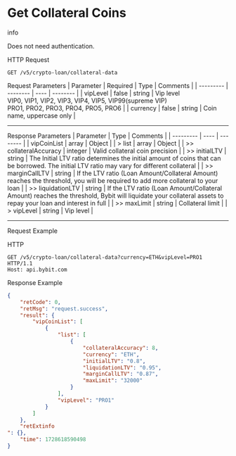 # Get Collateral Coins
info

Does not need authentication.


HTTP Request
```http
GET /v5/crypto-loan/collateral-data
```

Request Parameters
| Parameter | Required | Type | Comments |
| --------- | -------- | ---- | -------- |
| vipLevel | false | string | Vip level<br> VIP0, VIP1, VIP2, VIP3, VIP4, VIP5, VIP99(supreme VIP)<br> PRO1, PRO2, PRO3, PRO4, PRO5, PRO6 |
| currency | false | string | Coin name, uppercase only |

---


Response Parameters
| Parameter | Type | Comments |
| --------- | ---- | -------- |
| vipCoinList | array | Object |
| > list | array | Object |
| >> collateralAccuracy | integer | Valid collateral coin precision |
| >> initialLTV | string | The Initial LTV ratio determines the initial amount of coins that can be borrowed. The initial LTV ratio may vary for different collateral |
| >> marginCallLTV | string | If the LTV ratio (Loan Amount/Collateral Amount) reaches the threshold, you will be required to add more collateral to your loan |
| >> liquidationLTV | string | If the LTV ratio (Loan Amount/Collateral Amount) reaches the threshold, Bybit will liquidate your collateral assets to repay your loan and interest in full |
| >> maxLimit | string | Collateral limit |
| > vipLevel | string | Vip level |

---

Request Example

HTTP
 
  
```http
GET /v5/crypto-loan/collateral-data?currency=ETH&vipLevel=PRO1 HTTP/1.1
Host: api.bybit.com
```

Response Example
```json
{
    "retCode": 0,
    "retMsg": "request.success",
    "result": {
        "vipCoinList": [
            {
                "list": [
                    {
                        "collateralAccuracy": 8,
                        "currency": "ETH",
                        "initialLTV": "0.8",
                        "liquidationLTV": "0.95",
                        "marginCallLTV": "0.87",
                        "maxLimit": "32000"
                    }
                ],
                "vipLevel": "PRO1"
            }
        ]
    },
    "retExtinfo
": {},
    "time": 1728618590498
}
```

